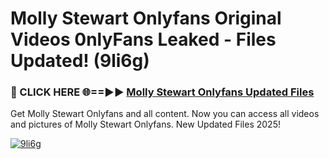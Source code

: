 # Molly Stewart Onlyfans Original Videos 0nlyFans Leaked - Files Updated! (9li6g)

<h3>🔴 CLICK HERE 🌐==►► <a href="https://tinyurl.com/2wckxsce" rel="nofollow">Molly Stewart Onlyfans Updated Files</a></h3>

Get Molly Stewart Onlyfans and all content. Now you can access all videos and pictures of Molly Stewart Onlyfans. New Updated Files 2025!

[![9li6g](https://i.imgur.com/AFduVYN.gif)](https://tinyurl.com/2wckxsce)
